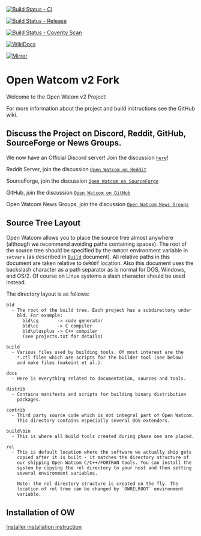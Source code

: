 [![Build Status](https://dev.azure.com/open-watcom/open-watcom-v2/_apis/build/status/open-watcom-v2-CI?branchName=master&stageName=Last%20CI%20build) - CI](https://dev.azure.com/open-watcom/open-watcom-v2/_build/latest?definitionId=11&branchName=master)

[![Build Status](https://dev.azure.com/open-watcom/open-watcom-v2/_apis/build/status/open-watcom-v2-Release?branchName=master&stageName=GitHub%20Release) - Release](https://dev.azure.com/open-watcom/open-watcom-v2/_build/latest?definitionId=14&branchName=master)

[![Build Status](https://dev.azure.com/open-watcom/open-watcom-v2/_apis/build/status/open-watcom-v2-Coverity%20Scan?branchName=master) - Coverity Scan](https://dev.azure.com/open-watcom/open-watcom-v2/_build/latest?definitionId=16&branchName=master)

[![WikiDocs](https://github.com/open-watcom/open-watcom-v2/workflows/WikiDocs/badge.svg)](https://github.com/open-watcom/open-watcom-v2/actions?query=workflow%3AWikiDocs)
 
[![Mirror](https://github.com/open-watcom/open-watcom-v2/workflows/Mirror/badge.svg)](https://github.com/open-watcom/open-watcom-v2/actions?query=workflow%3AMirror)

Open Watcom v2 Fork
===================

Welcome to the Open Watom v2 Project! 

For more information about the project and build instructions see the GitHub wiki.

Discuss the Project on Discord, Reddit, GitHub, SourceForge or News Groups.
----------------------------------------------------------------------------

We now have an Official Discord server!
Join the discussion [`here`](https://discord.gg/5WexPNn)!

Reddit Server, join the discussion [`Open Watcom on Reddit`](https://www.reddit.com/r/OpenWatcom/)

SourceForge, join the discussion [`Open Watcom on SourceForge`](https://sourceforge.net/p/openwatcom/discussion/)

GitHub, join the discussion [`Open Watcom on GitHub`](https://github.com/open-watcom/open-watcom-v2/issues)

Open Watcom News Groups, join the discussion [`Open Watcom News Groups`](news.openwatcom.org)

Source Tree Layout
------------------

Open Watcom allows you to place the source tree almost anywhere (although
we recommend avoiding paths containing spaces). The root of the source
tree should be specified by the `OWROOT` environment variable in `setvars`
(as described in [`Build`](https://github.com/open-watcom/open-watcom-v2/wiki/Build) document). All relative paths in this document are
taken relative to `OWROOT` location. Also this document uses the backslash
character as a path separator as is normal for DOS, Windows, and OS/2. Of
course on Linux systems a slash character should be used instead.

The directory layout is as follows:

    bld
      - The root of the build tree. Each project has a subdirectory under
        bld. For example:
          bld\cg       -> code generator
          bld\cc       -> C compiler
          bld\plusplus -> C++ compiler
          (see projects.txt for details)

    build
      - Various files used by building tools. Of most interest are the
        *.ctl files which are scripts for the builder tool (see below)
        and make files (makeint et al.).

    docs
      - Here is everything related to documentation, sources and tools.

    distrib
      - Contains manifests and scripts for building binary distribution
        packages.

    contrib
      - Third party source code which is not integral part of Open Watcom.
        This directory contains especially several DOS extenders.

    build\bin
      - This is where all build tools created during phase one are placed.

    rel
      - This is default location where the software we actually ship gets
        copied after it is built - it matches the directory structure of
        our shipping Open Watcom C/C++/FORTRAN tools. You can install the
        system by copying the rel directory to your host and then setting
        several environment variables.

        Note: the rel directory structure is created on the fly. The
        location of rel tree can be changed by `OWRELROOT` environment
        variable.

Installation of OW
------------------
[Installer installation instruction](https://open-watcom.github.io/open-watcom-v2-wikidocs/c_readme.html#Installation)
